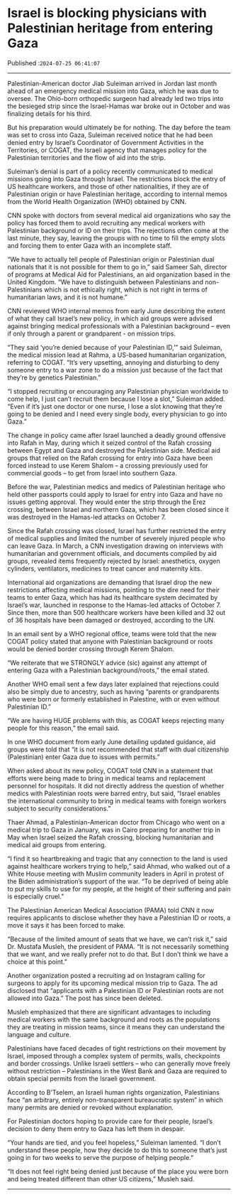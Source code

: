 # Israel is blocking physicians with Palestinian heritage from entering Gaza

Published :`2024-07-25 06:41:07`

---

Palestinian-American doctor Jiab Suleiman arrived in Jordan last month ahead of an emergency medical mission into Gaza, which he was due to oversee. The Ohio-born orthopedic surgeon had already led two trips into the besieged strip since the Israel-Hamas war broke out in October and was finalizing details for his third.

But his preparation would ultimately be for nothing. The day before the team was set to cross into Gaza, Suleiman received notice that he had been denied entry by Israel’s Coordinator of Government Activities in the Territories, or COGAT, the Israeli agency that manages policy for the Palestinian territories and the flow of aid into the strip.

Suleiman’s denial is part of a policy recently communicated to medical missions going into Gaza through Israel. The restrictions block the entry of US healthcare workers, and those of other nationalities, if they are of Palestinian origin or have Palestinian heritage, according to internal memos from the World Health Organization (WHO) obtained by CNN.

CNN spoke with doctors from several medical aid organizations who say the policy has forced them to avoid recruiting any medical workers with Palestinian background or ID on their trips. The rejections often come at the last minute, they say, leaving the groups with no time to fill the empty slots and forcing them to enter Gaza with an incomplete staff.

“We have to actually tell people of Palestinian origin or Palestinian dual nationals that it is not possible for them to go in,” said Sameer Sah, director of programs at Medical Aid for Palestinians, an aid organization based in the United Kingdom. “We have to distinguish between Palestinians and non-Palestinians which is not ethically right, which is not right in terms of humanitarian laws, and it is not humane.”

CNN reviewed WHO internal memos from early June describing the extent of what they call Israel’s new policy, in which aid groups were advised against bringing medical professionals with a Palestinian background – even if only through a parent or grandparent - on mission trips.

“They said ‘you’re denied because of your Palestinian ID,’” said Suleiman, the medical mission lead at Rahma, a US-based humanitarian organization, referring to COGAT. “It’s very upsetting, annoying and disturbing to deny someone entry to a war zone to do a mission just because of the fact that they’re by genetics Palestinian.”

“I stopped recruiting or encouraging any Palestinian physician worldwide to come help, I just can’t recruit them because I lose a slot,” Suleiman added. “Even if it’s just one doctor or one nurse, I lose a slot knowing that they’re going to be denied and I need every single body, every physician to go into Gaza.”

The change in policy came after Israel launched a deadly ground offensive into Rafah in May, during which it seized control of the Rafah crossing between Egypt and Gaza and destroyed the Palestinian side. Medical aid groups that relied on the Rafah crossing for entry into Gaza have been forced instead to use Kerem Shalom – a crossing previously used for commercial goods – to get from Israel into southern Gaza.

Before the war, Palestinian medics and medics of Palestinian heritage who held other passports could apply to Israel for entry into Gaza and have no issues getting approval. They would enter the strip through the Erez crossing, between Israel and northern Gaza, which has been closed since it was destroyed in the Hamas-led attacks on October 7.

Since the Rafah crossing was closed, Israel has further restricted the entry of medical supplies and limited the number of severely injured people who can leave Gaza. In March, a CNN investigation drawing on interviews with humanitarian and government officials, and documents compiled by aid groups, revealed items frequently rejected by Israel: anesthetics, oxygen cylinders, ventilators, medicines to treat cancer and maternity kits.

International aid organizations are demanding that Israel drop the new restrictions affecting medical missions, pointing to the dire need for their teams to enter Gaza, which has had its healthcare system decimated by Israel’s war, launched in response to the Hamas-led attacks of October 7. Since then, more than 500 healthcare workers have been killed and 32 out of 36 hospitals have been damaged or destroyed, according to the UN.

In an email sent by a WHO regional office, teams were told that the new COGAT policy stated that anyone with Palestinian background or roots would be denied border crossing through Kerem Shalom.

“We reiterate that we STRONGLY advice (sic) against any attempt of entering Gaza with a Palestinian background/roots,” the email stated.

Another WHO email sent a few days later explained that rejections could also be simply due to ancestry, such as having “parents or grandparents who were born or formerly established in Palestine, with or even without Palestinian ID.”

“We are having HUGE problems with this, as COGAT keeps rejecting many people for this reason,” the email said.

In one WHO document from early June detailing updated guidance, aid groups were told that “it is not recommended that staff with dual citizenship (Palestinian) enter Gaza due to issues with permits.”

When asked about its new policy, COGAT told CNN in a statement that efforts were being made to bring in medical teams and replacement personnel for hospitals. It did not directly address the question of whether medics with Palestinian roots were barred entry, but said, “Israel enables the international community to bring in medical teams with foreign workers subject to security considerations.”

Thaer Ahmad, a Palestinian-American doctor from Chicago who went on a medical trip to Gaza in January, was in Cairo preparing for another trip in May when Israel seized the Rafah crossing, blocking humanitarian and medical aid groups from entering.

“I find it so heartbreaking and tragic that any connection to the land is used against healthcare workers trying to help,” said Ahmad, who walked out of a White House meeting with Muslim community leaders in April in protest of the Biden administration’s support of the war. “To be deprived of being able to put my skills to use for my people, at the height of their suffering and pain is especially cruel.”

The Palestinian American Medical Association (PAMA) told CNN it now requires applicants to disclose whether they have a Palestinian ID or roots, a move it says it has been forced to make.

“Because of the limited amount of seats that we have, we can’t risk it,” said Dr. Mustafa Musleh, the president of PAMA. “It is not necessarily something that we want, and we really prefer not to do that. But I don’t think we have a choice at this point.”

Another organization posted a recruiting ad on Instagram calling for surgeons to apply for its upcoming medical mission trip to Gaza. The ad disclosed that “applicants with a Palestinian ID or Palestinian roots are not allowed into Gaza.” The post has since been deleted.

Musleh emphasized that there are significant advantages to including medical workers with the same background and roots as the populations they are treating in mission teams, since it means they can understand the language and culture.

Palestinians have faced decades of tight restrictions on their movement by Israel, imposed through a complex system of permits, walls, checkpoints and border crossings. Unlike Israeli settlers – who can generally move freely without restriction – Palestinians in the West Bank and Gaza are required to obtain special permits from the Israeli government.

According to B’Tselem, an Israeli human rights organization, Palestinians face “an arbitrary, entirely non-transparent bureaucratic system” in which many permits are denied or revoked without explanation.

For Palestinian doctors hoping to provide care for their people, Israel’s decision to deny them entry to Gaza has left them in despair.

“Your hands are tied, and you feel hopeless,” Suleiman lamented. “I don’t understand these people, how they decide to do this to someone that’s just going in for two weeks to serve the purpose of helping people.”

“It does not feel right being denied just because of the place you were born and being treated different than other US citizens,” Musleh said.

---

